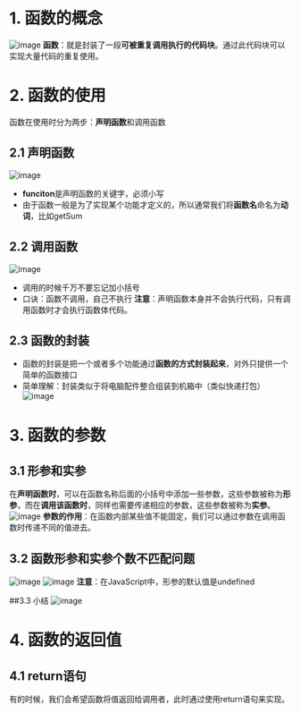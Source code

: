 # 1. 函数的概念
![image](https://github.com/Happy-jianghui/Frontend-Learning/assets/98568967/9d0047a7-d6e1-4e2c-ad7a-5645e1626cb8)
**函数**：就是封装了一段**可被重复调用执行的代码块**。通过此代码块可以实现大量代码的重复使用。  


# 2. 函数的使用
函数在使用时分为两步：**声明函数**和调用函数

## 2.1 声明函数
![image](https://github.com/Happy-jianghui/Frontend-Learning/assets/98568967/7e4067cb-8abc-493e-a091-c0a4c594ef75)
 - **funciton**是声明函数的关键字，必须小写
 - 由于函数一般是为了实现某个功能才定义的，所以通常我们将**函数名**命名为**动词**，比如getSum

## 2.2 调用函数
![image](https://github.com/Happy-jianghui/Frontend-Learning/assets/98568967/a50326ff-46a7-426e-af89-8376f49a5a8d)
 - 调用的时候千万不要忘记加小括号
 - 口诀：函数不调用，自己不执行
**注意**：声明函数本身并不会执行代码，只有调用函数时才会执行函数体代码。

## 2.3 函数的封装
 - 函数的封装是把一个或者多个功能通过**函数的方式封装起来**，对外只提供一个简单的函数接口
 - 简单理解：封装类似于将电脑配件整合组装到机箱中（类似快递打包）
![image](https://github.com/Happy-jianghui/Frontend-Learning/assets/98568967/87a6f7aa-efb5-42fd-be0b-bbc413f335e7)


# 3. 函数的参数
## 3.1 形参和实参  
在**声明函数时**，可以在函数名称后面的小括号中添加一些参数，这些参数被称为**形参**，而在**调用该函数时**，同样也需要传递相应的参数，这些参数被称为**实参**。  
![image](https://github.com/Happy-jianghui/Frontend-Learning/assets/98568967/219b2d3f-9cf9-4c5e-a88b-a39c661c0401)
**参数的作用**：在函数内部某些值不能固定，我们可以通过参数在调用函数时传递不同的值进去。  

## 3.2 函数形参和实参个数不匹配问题
![image](https://github.com/Happy-jianghui/Frontend-Learning/assets/98568967/f8e33001-ecd6-4f40-b3e1-4ffa67b5d1e6)
![image](https://github.com/Happy-jianghui/Frontend-Learning/assets/98568967/6c5651bb-86a8-4c7f-bb62-ecd2acf9c541)
**注意**：在JavaScript中，形参的默认值是undefined

##3.3 小结
![image](https://github.com/Happy-jianghui/Frontend-Learning/assets/98568967/a0ca04f0-c4ac-4829-aa49-0aef4b1eb31c)

# 4. 函数的返回值
## 4.1 return语句
有的时候，我们会希望函数将值返回给调用者，此时通过使用return语句来实现。  



















